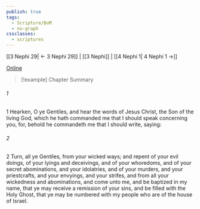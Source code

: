 ```yaml
---
publish: true
tags:
  - Scripture/BoM
  - no-graph
cssclasses:
  - scriptures
---
```

[[3 Nephi 29| ← 3 Nephi 29]] | [[3 Nephi]] | [[4 Nephi 1| 4 Nephi 1 →]]

[Online](https://churchofjesuschrist.org/study/scriptures/bofm/3-ne/30?lang=eng)

>[!example] Chapter Summary
>
###### 1
1 Hearken, O ye Gentiles, and hear the words of Jesus Christ, the Son of the living God, which he hath commanded me that I should speak concerning you, for, behold he commandeth me that I should write, saying:
###### 2
2 Turn, all ye Gentiles, from your wicked ways; and repent of your evil doings, of your lyings and deceivings, and of your whoredoms, and of your secret abominations, and your idolatries, and of your murders, and your priestcrafts, and your envyings, and your strifes, and from all your wickedness and abominations, and come unto me, and be baptized in my name, that ye may receive a remission of your sins, and be filled with the Holy Ghost, that ye may be numbered with my people who are of the house of Israel.



